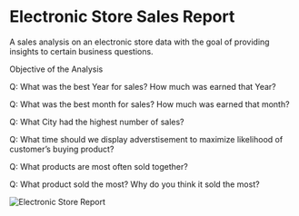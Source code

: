 # Electronic Store Sales Report
A sales analysis on an electronic store data with the goal of providing insights to certain business questions.

Objective of the Analysis

Q: What was the best Year for sales? How much was earned that Year?

Q: What was the best month for sales? How much was earned that month?

Q: What City had the highest number of sales?

Q: What time should we display adverstisement to maximize likelihood of customer’s buying product?

Q: What products are most often sold together?

Q: What product sold the most? Why do you think it sold the most?

![Electronic Store Report](https://github.com/AdesanyaAzeez/Data-Visualizations/assets/95116501/71f21088-42f3-4874-8614-3f2431b0da5d)
